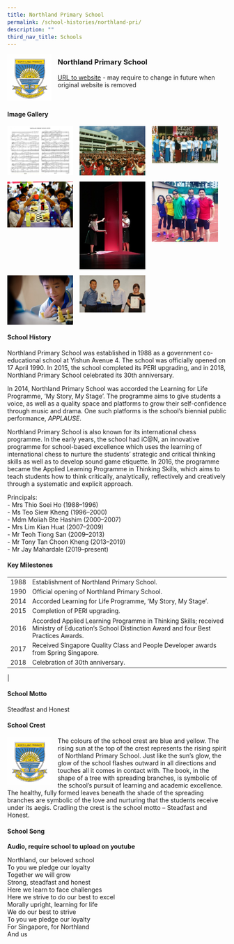 ```yaml
---
title: Northland Primary School
permalink: /school-histories/northland-pri/
description: ""
third_nav_title: Schools
---
```

<img src="/images/northlandpri1.png" style="width:20%;margin-right:15px;" align = "left">

### **Northland Primary School**
[URL to website](https://northlandpri.moe.edu.sg/) - may require to change in future when original website is removed

<br clear="left">

#### **Image Gallery**

<p><a href="https://d1yxymztqoj7qn.amplifyapp.com/images/northlandpri2.jpg">  
<img src="/images/northlandpri2.jpg" style="width:30%;margin-right:15px;" align = "left">
</a></p>

<p><a href="https://d1yxymztqoj7qn.amplifyapp.com/images/northlandpri3.jpg">  
<img src="/images/northlandpri3.jpg" style="width:30%;margin-right:15px;" align = "left">
</a></p>

<p><a href="https://d1yxymztqoj7qn.amplifyapp.com/images/northlandpri4.jpg">  
<img src="/images/northlandpri4.jpg" style="width:30%;margin-right:15px;" align = "left">
</a></p>

<br clear="left">

<p><a href="https://d1yxymztqoj7qn.amplifyapp.com/images/northlandpri5.jpg">  
<img src="/images/northlandpri5.jpg" style="width:30%;margin-right:15px;" align = "left">
</a></p>

<p><a href="https://d1yxymztqoj7qn.amplifyapp.com/images/northlandpri6.jpg">  
<img src="/images/northlandpri6.jpg" style="width:30%;margin-right:15px;" align = "left">
</a></p>

<p><a href="https://d1yxymztqoj7qn.amplifyapp.com/images/northlandpri7.jpg">  
<img src="/images/northlandpri7.jpg" style="width:30%;margin-right:15px;" align = "left">
</a></p>

<br clear="left">

<p><a href="https://d1yxymztqoj7qn.amplifyapp.com/images/northlandpri8.jpg">  
<img src="/images/northlandpri8.jpg" style="width:30%;margin-right:15px;" align = "left">
</a></p>

<p><a href="https://d1yxymztqoj7qn.amplifyapp.com/images/northlandpri9.jpg">  
<img src="/images/northlandpri9.jpg" style="width:30%;margin-right:15px;" align = "left">
</a></p>

<br clear="left">

#### **School History**
Northland Primary School was established in 1988 as a government co-educational school at Yishun Avenue 4. The school was officially opened on 17 April 1990. In 2015, the school completed its PERI upgrading, and in 2018, Northland Primary School celebrated its 30th anniversary.

In 2014, Northland Primary School was accorded the Learning for Life Programme, ‘My Story, My Stage’. The programme aims to give students a voice, as well as a quality space and platforms to grow their self-confidence through music and drama. One such platforms is the school’s biennial public performance, _APPLAUSE_.

Northland Primary School is also known for its international chess programme. In the early years, the school had iC@N, an innovative programme for school-based excellence which uses the learning of international chess to nurture the students’ strategic and critical thinking skills as well as to develop sound game etiquette. In 2016, the programme became the Applied Learning Programme in Thinking Skills, which aims to teach students how to think critically, analytically, reflectively and creatively through a systematic and explicit approach.

Principals:<br>
\- Mrs Thio Soei Ho (1988–1996)<br>
\- Ms Teo Siew Kheng (1996–2000)<br>
\- Mdm Moliah Bte Hashim (2000–2007)<br>
\- Mrs Lim Kian Huat (2007–2009)<br>
\- Mr Teoh Tiong San (2009–2013)<br>
\- Mr Tony Tan Choon Kheng (2013–2019)<br>
\- Mr Jay Mahardale (2019–present)

#### **Key Milestones**

|  |  |
|:---:|---|
| 1988 | Establishment of Northland Primary School. |
| 1990 | Official opening of Northland Primary School. |
| 2014 | Accorded Learning for Life Programme, ‘My Story, My Stage’. |
| 2015 | Completion of PERI upgrading. |
| 2016 | Accorded Applied Learning Programme in Thinking Skills; received Ministry of Education’s School Distinction Award and four Best Practices Awards. |
| 2017 | Received Singapore Quality Class and People Developer awards from Spring Singapore. |
| 2018 | Celebration of 30th anniversary. |
|

#### **School Motto**
Steadfast and Honest

#### **School Crest**
<img src="/images/northlandpri1.png" style="width:20%;margin-right:15px;" align = "left">

The colours of the school crest are blue and yellow. The rising sun at the top of the crest represents the rising spirit of Northland Primary School. Just like the sun’s glow, the glow of the school flashes outward in all directions and touches all it comes in contact with. The book, in the shape of a tree with spreading branches, is symbolic of the school’s pursuit of learning and academic excellence. The healthy, fully formed leaves beneath the shade of the spreading branches are symbolic of the love and nurturing that the students receive under its aegis. Cradling the crest is the school motto – Steadfast and Honest.

#### **School Song**
**Audio, require school to upload on youtube**

Northland, our beloved school<br>
To you we pledge our loyalty<br>
Together we will grow<br>
Strong, steadfast and honest<br>
Here we learn to face challenges<br>
Here we strive to do our best to excel<br>
Morally upright, learning for life<br>
We do our best to strive<br>
To you we pledge our loyalty<br>
For Singapore, for Northland<br>
And us